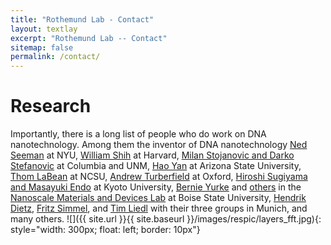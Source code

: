 ```yaml
---
title: "Rothemund Lab - Contact"
layout: textlay
excerpt: "Rothemund Lab -- Contact"
sitemap: false
permalink: /contact/
---
```


# Research

Importantly, there is a long list of people who do work on DNA nanotechnology. Among them the inventor of DNA nanotechnology [Ned Seeman](http://seemanlab4.chem.nyu.edu/nanotech.html) at NYU, [William Shih](shih.med.harvard.edu) at Harvard, [Milan Stojanovic and Darko Stefanovic](https://systemsbiology.columbia.edu/faculty/milan-stojanovic) at Columbia and UNM, [Hao Yan](http://yanlab.asu.edu/) at Arizona State University, [Thom LaBean](https://www.mse.ncsu.edu/labean/) at NCSU, [Andrew Turberfield](https://www2.physics.ox.ac.uk/research/self-assembled-structures-and-devices) at Oxford, [Hiroshi Sugiyama and Masayuki Endo](http://www.icems.kyoto-u.ac.jp/e/ppl/grp/sugiyama.html) at Kyoto University, [Bernie Yurke](http://coen.boisestate.edu/ece/faculty-staff/bio/?id=2) and [others](http://boisestate.edu/nano/about-us/faculty/) in the [Nanoscale Materials and Devices Lab](http://nano.boisestate.edu/) at Boise State University, [Hendrik Dietz](http://bionano.physik.tu-muenchen.de/), [Fritz Simmel](http://www.e14.ph.tum.de/), and [Tim Liedl](http://www.softmatter.physik.uni-muenchen.de/tiki-index.php?page=GroupLiedlHome) with their three groups in Munich, and many others. 
![]({{ site.url }}{{ site.baseurl }}/images/respic/layers_fft.jpg){: style="width: 300px; float: left; border: 10px"}


